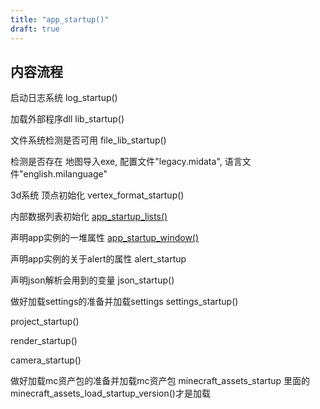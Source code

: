```yaml
---
title: "app_startup()"
draft: true
---
```

## 内容流程
启动日志系统 log_startup()

加载外部程序dll lib_startup()

文件系统检测是否可用 file_lib_startup()

检测是否存在 地图导入exe, 配置文件"legacy.midata", 语言文件"english.milanguage"

3d系统 顶点初始化 vertex_format_startup()

内部数据列表初始化 [app_startup_lists()](../app_startup_lists "")

声明app实例的一堆属性 [app_startup_window()](../app_startup_window "")

声明app实例的关于alert的属性 alert_startup

声明json解析会用到的变量 json_startup()

做好加载settings的准备并加载settings settings_startup()

project_startup()

render_startup()

camera_startup()

做好加载mc资产包的准备并加载mc资产包 minecraft_assets_startup 里面的minecraft_assets_load_startup_version()才是加载



